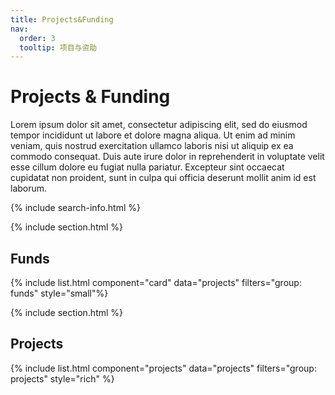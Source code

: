 ```yaml
---
title: Projects&Funding
nav:
  order: 3
  tooltip: 项目与资助
---
```


# <i class="fas fa-tools"></i>Projects & Funding

Lorem ipsum dolor sit amet, consectetur adipiscing elit, sed do eiusmod tempor incididunt ut labore et dolore magna aliqua.
Ut enim ad minim veniam, quis nostrud exercitation ullamco laboris nisi ut aliquip ex ea commodo consequat.
Duis aute irure dolor in reprehenderit in voluptate velit esse cillum dolore eu fugiat nulla pariatur.
Excepteur sint occaecat cupidatat non proident, sunt in culpa qui officia deserunt mollit anim id est laborum.

{% include search-info.html %}

{% include section.html %}

## Funds

{% include list.html component="card" data="projects" filters="group: funds" style="small"%}

{% include section.html %}

## Projects

{% include list.html component="projects" data="projects" filters="group: projects" style="rich" %}
